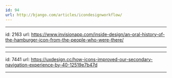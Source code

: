 ```yaml
---
id: 94
url: http://bjango.com/articles/icondesignworkflow/
---
```


---
id: 2163
url: https://www.invisionapp.com/inside-design/an-oral-history-of-the-hamburger-icon-from-the-people-who-were-there/

---


---
id: 7441
url: https://uxdesign.cc/how-icons-improved-our-secondary-navigation-experience-by-40-12519e7b47d

---
